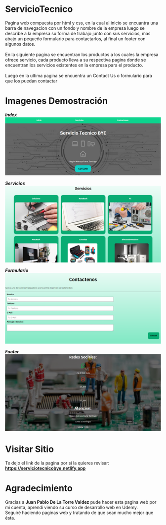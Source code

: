 # ServicioTecnico
Pagina web compuesta por html y css, en la cual al inicio se encuantra una barra de navegacion con un fondo y nombre de la empresa luego se describe a la empresa su forma de trabajo junto con sus servicios, mas abajo un pequeño formulario para contactarlos, al final un footer con algunos datos.
</br>
</br>
En la siguiente pagina se encuentran los productos a los cuales la empresa ofrece servicio, cada producto lleva a su respectiva pagina donde se encuentran los servicios existentes en la empresa para el producto.
</br>
</br>
Luego en la ultima pagina se encuentra un Contact Us o formulario para que los puedan contactar

# Imagenes Demostración
***Index***
![Screenshot](img-demo/index.png)

***Servicios***
![Screenshot](img-demo/servicios.png)

***Formulario***
![Screenshot](img-demo/formulario.png)

***Footer***
![Screenshot](img-demo/footer.png)

# Visitar Sitio
Te dejo el link de la pagina por si la quieres revisar:
</br>
**https://serviciotecnicobye.netlify.app**

# Agradecimiento
Gracias a **Juan Pablo De La Torre Valdez** pude hacer esta pagina web por mi cuenta, aprendí viendo su curso de desarrollo web en Udemy.
</br>
Seguiré haciendo paginas web y tratando de que sean mucho mejor que ésta.
